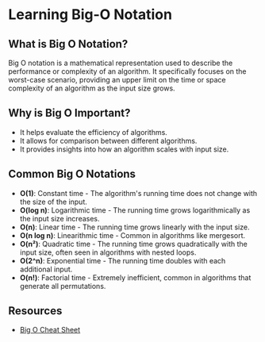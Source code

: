 # Learning Big-O Notation

## What is Big O Notation?

Big O notation is a mathematical representation used to describe the performance or complexity of an algorithm. It specifically focuses on the worst-case scenario, providing an upper limit on the time or space complexity of an algorithm as the input size grows.

## Why is Big O Important?

- It helps evaluate the efficiency of algorithms.
- It allows for comparison between different algorithms.
- It provides insights into how an algorithm scales with input size.

## Common Big O Notations

- **O(1)**: Constant time - The algorithm's running time does not change with the size of the input.
- **O(log n)**: Logarithmic time - The running time grows logarithmically as the input size increases.
- **O(n)**: Linear time - The running time grows linearly with the input size.
- **O(n log n)**: Linearithmic time - Common in algorithms like mergesort.
- **O(n²)**: Quadratic time - The running time grows quadratically with the input size, often seen in algorithms with nested loops.
- **O(2^n)**: Exponential time - The running time doubles with each additional input.
- **O(n!)**: Factorial time - Extremely inefficient, common in algorithms that generate all permutations.

## Resources

- [Big O Cheat Sheet](https://www.bigocheatsheet.com/)
